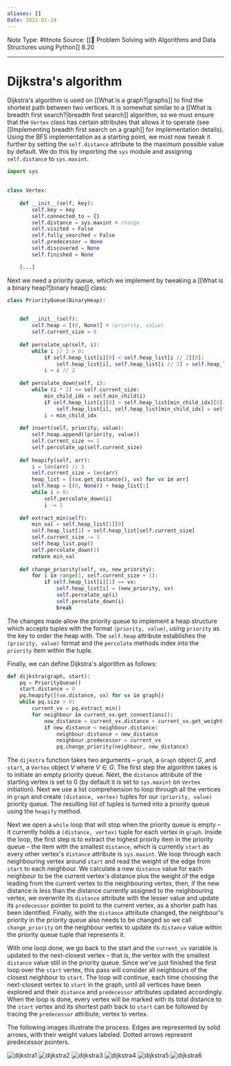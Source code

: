 ```yaml
---
aliases: []
Date: 2022-01-24
---
```

Note Type: #litnote
Source: [[📖 Problem Solving with Algorithms and Data Structures using Python]] 8.20

---
# Dijkstra's algorithm
Dijkstra's algorithm is used on [[What is a graph?|graphs]] to find the shortest path between two vertices. It is somewhat similar to a [[What is breadth first search?|breadth first search]] algorithm, so we must ensure that the `Vertex` class has certain attributes that allows it to operate (see [[Implementing breadth first search on a graph]] for implementation details). Using the BFS implementation as a starting point, we must now tweak it further by setting the `self.distance` attribute to the maximum possible value by default. We do this by importing the `sys` module and assigning `self.distance` to `sys.maxint`.

```python
import sys
  

class Vertex:
  
	def __init__(self, key):
		self.key = key
		self.connected_to = {}
		self.distance = sys.maxint # change
		self.visited = False
		self.fully_searched = False
		self.predecessor = None
		self.discovered = None
		self.finished = None

	[...]
```

Next we need a priority queue, which we implement by tweaking a [[What is a binary heap?|binary heap]] class:

```python
class PriorityQueue(BinaryHeap):
  

	def __init__(self):
		self.heap = [(0, None)] # (priority, value)
		self.current_size = 0
	
	def percolate_up(self, i):
		while i // 2 > 0:
			if self.heap_list[i][0] < self.heap_list[i // 2][0]:
				self.heap_list[i], self.heap_list[i // 2] = self.heap_list[i // 2], self.heap_list[i]
			i = i // 2
	
	def percolate_down(self, i):
		while (i * 2) <= self.current_size:
			min_child_idx = self.min_child(i)
			if self.heap_list[i][0] > self.heap_list[min_child_idx][0]:
				self.heap_list[i], self.heap_list[min_child_idx] = self.heap_list[min_child_idx], self.heap_list[i]
			i = min_child_idx
	  
	def insert(self, priority, value):
		self.heap.append((priority, value))
		self.current_size += 1
		self.percolate_up(self.current_size)
	  
	def heapify(self, arr):
		i = len(arr) // 2
		self.current_size = len(arr)
		heap_list = [(vx.get_distance(), vx) for vx in arr]
		self.heap = [(0, None)] + heap_list[:]
		while i > 0:
			self.percolate_down(i)
			i -= 1
	  
	def extract_min(self):
		min_val = self.heap_list[1][0]
		self.heap_list[1] = self.heap_list[self.current_size]
		self.current_size -= 1
		self.heap_list.pop()
		self.percolate_down(1)
		return min_val
	  
	def change_priority(self, vx, new_priority):
		for i in range(1, self.current_size + 1):
			if self.heap_list[i][1] == vx:
				self.heap_list[i] = (new_priority, vx)
				self.percolate_up(i)
				self.percolate_down(i)
				break
```

The changes made allow the priority queue to implement a heap structure which accepts tuples with the format `(priority, value)`, using `priority` as the key to order the heap with. The `self.heap` attribute establishes the `(priority, value)` format and the `percolate` methods index into the `priority` item within the tuple.

Finally, we can define Dijkstra's algorithm as follows:

```python
def dijkstra(graph, start):
	pq = PriorityQueue()
	start.distance = 0
	pq.heapify([(vx.distance, vx) for vx in graph])
	while pq.size > 0:
		current_vx = pq.extract_min()
		for neighbour in current_vx.get_connections():
			new_distance = current_vx.distance + current_vx.get_weight(neighbour)
			if new_distance < neighbour.distance:
				neighbour.distance = new_distance
				neighbour.predecessor = current_vx
				pq.change_priority(neighbour, new_distance)
```

The `dijkstra` function takes two arguments – `graph`, a `Graph` object $G$, and `start`, a `Vertex` object $V$ where $V \in G$. The first step the algorithm takes is to initiate an empty priority queue. Next, the `distance` attribute of the starting vertex is set to 0 (by default it is set to `sys.maxint` on `Vertex` initiation). Next we use a list comprehension to loop through all the vertices in `graph` and create `(distance, vertex)` tuples for our `(priority, value)` priority queue. The resulting list of tuples is turned into a priority queue using the `heapify` method.

Next we open a `while` loop that will stop when the priority queue is empty – it currently holds a `(distance, vertex)` tuple for each vertex in `graph`. Inside the loop, the first step is to extract the highest priority item in the priority queue – the item with the smallest `distance`, which is currently `start` as every other vertex's `distance` attribute is `sys.maxint`. We loop through each neighbouring vertex around `start` and read the weight of the edge from `start` to each neighbour. We calculate a new `distance` value for each neighbour to be the current vertex's distance plus the weight of the edge leading from the current vertex to the neighbouring vertex, then, if the new distance is less than the distance currently assigned to the neighbouring vertex, we overwrite its `distance` attribute with the lesser value and update its `predecessor` pointer to point to the current vertex, as a shorter path has been identified. Finally, with the `distance` attribute changed, the neighbour's priority in the priority queue also needs to be changed so we call `change_priority` on the neighbour vertex to update its `distance` value within the priority queue tuple that represents it.

With one loop done, we go back to the start and the `current_vx` variable is updated to the next-closest vertex – that is, the vertex with the smallest `distance` value still in the priority queue. Since we've just finished the first loop over the `start` vertex, this pass will consider all neighbours of the closest neighbour to `start`. The loop will continue, each time choosing the next-closest vertex to `start` in the graph, until all vertices have been explored and their `distance` and `predecessor` attributes updated accordingly. When the loop is done, every vertex will be marked with its total distance to the `start` vertex and its shortest path back to `start` can be followed by tracing the `predecessor` attribute, vertex to vertex.

The following images illustrate the process. Edges are represented by solid arrows, with their weight values labeled. Dotted arrows represent predecessor pointers.

![dijkstra1](https://runestone.academy/ns/books/published/pythonds/_images/dijkstraa.png)
![dijkstra2](https://runestone.academy/ns/books/published/pythonds/_images/dijkstrab.png)
![dijkstra3](https://runestone.academy/ns/books/published/pythonds/_images/dijkstrac.png)
![dijkstra4](https://runestone.academy/ns/books/published/pythonds/_images/dijkstrad.png)
![dijkstra5](https://runestone.academy/ns/books/published/pythonds/_images/dijkstrae.png)
![dijkstra6](https://runestone.academy/ns/books/published/pythonds/_images/dijkstraf.png)
